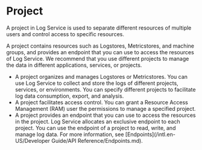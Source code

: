 # Project

A project in Log Service is used to separate different resources of multiple users and control access to specific resources.

A project contains resources such as Logstores, Metricstores, and machine groups, and provides an endpoint that you can use to access the resources of Log Service. We recommend that you use different projects to manage the data in different applications, services, or projects.

-   A project organizes and manages Logstores or Metricstores. You can use Log Service to collect and store the logs of different projects, services, or environments. You can specify different projects to facilitate log data consumption, export, and analysis.
-   A project facilitates access control. You can grant a Resource Access Management \(RAM\) user the permissions to manage a specified project.
-   A project provides an endpoint that you can use to access the resources in the project. Log Service allocates an exclusive endpoint to each project. You can use the endpoint of a project to read, write, and manage log data. For more information, see [Endpoints](/intl.en-US/Developer Guide/API Reference/Endpoints.md).

